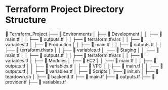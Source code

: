 # Terraform Project Directory Structure

📂 Terraform_Project
├── 📂 Environments
│ ├── 📂 Development
│ │ ├── 📄 main.tf
│ │ ├── 📄 outputs.tf
│ │ ├── 📄 terraform.tfvars
│ │ ├── 📄 variables.tf
│ ├── 📂 Production
│ │ ├── 📄 main.tf
│ │ ├── 📄 outputs.tf
│ │ ├── 📄 terraform.tfvars
│ │ ├── 📄 variables.tf
│ ├── 📂 Staging
│ │ ├── 📄 main.tf
│ │ ├── 📄 outputs.tf
│ │ ├── 📄 terraform.tfvars
│ │ ├── 📄 variables.tf
│
├── 📂 Modules
│ ├── 📂 EC2
│ │ ├── 📄 main.tf
│ │ ├── 📄 outputs.tf
│ │ ├── 📄 variables.tf
│ ├── 📂 VPC
│ │ ├── 📄 main.tf
│ │ ├── 📄 outputs.tf
│ │ ├── 📄 variables.tf
│
├── 📂 Scripts
│ ├── 📄 init.sh
│ ├── 📄 teardown.sh
│
├── 📄 backend.tf
├── 📄 main.tf
├── 📄 outputs.tf
├── 📄 provider.tf
├── 📄 variables.tf